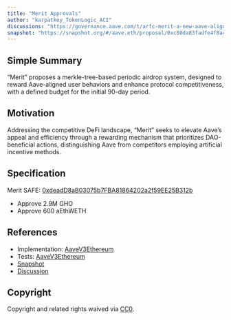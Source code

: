 ```yaml
---
title: "Merit Approvals"
author: "karpatkey_TokenLogic_ACI"
discussions: "https://governance.aave.com/t/arfc-merit-a-new-aave-alignment-user-reward-system/16646"
snapshot: "https://snapshot.org/#/aave.eth/proposal/0xc80da83fadfe4f8a4c56e1643895cb7e9b1af1d9dcd374f1b41ded5c95b42f68"
---
```


## Simple Summary

“Merit” proposes a merkle-tree-based periodic airdrop system, designed to reward Aave-aligned user behaviors and enhance protocol competitiveness, with a defined budget for the initial 90-day period.

## Motivation

Addressing the competitive DeFi landscape, “Merit” seeks to elevate Aave’s appeal and efficiency through a rewarding mechanism that prioritizes DAO-beneficial actions, distinguishing Aave from competitors employing artificial incentive methods.

## Specification

Merit SAFE: [0xdeadD8aB03075b7FBA81864202a2f59EE25B312b](https://etherscan.io/address/0xdeadD8aB03075b7FBA81864202a2f59EE25B312b)

- Approve 2.9M GHO
- Approve 600 aEthWETH

## References

- Implementation: [AaveV3Ethereum](https://github.com/bgd-labs/aave-proposals-v3/blob/main/src/20240306_AaveV3Ethereum_MeritApprovals/AaveV3Ethereum_MeritApprovals_20240306.sol)
- Tests: [AaveV3Ethereum](https://github.com/bgd-labs/aave-proposals-v3/blob/main/src/20240306_AaveV3Ethereum_MeritApprovals/AaveV3Ethereum_MeritApprovals_20240306.t.sol)
- [Snapshot](https://snapshot.org/#/aave.eth/proposal/0xc80da83fadfe4f8a4c56e1643895cb7e9b1af1d9dcd374f1b41ded5c95b42f68)
- [Discussion](https://governance.aave.com/t/arfc-merit-a-new-aave-alignment-user-reward-system/16646)

## Copyright

Copyright and related rights waived via [CC0](https://creativecommons.org/publicdomain/zero/1.0/).
